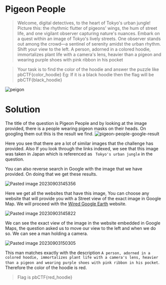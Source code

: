 # Pigeon People

>Welcome, digital detectives, to the heart of Tokyo's urban jungle! Picture this: the rhythmic flutter of pigeons' wings, the hum of street life, and one vigilant observer capturing nature's nuances. Embark on a quest within an image of Tokyo's lively streets. One observer stands out among the crowd—a sentinel of serenity amidst the urban rhythm. Shift your view to the left. A person, adorned in a colored hoodie, immortalizes plant life with a camera's lens, heavier than a pigeon and wearing purple shoes with pink ribbon in his pocket

>Your task is to find the color of the hoodie and answer the puzzle like pbCTF{color_hoodie}
 Eg: If it is a black hoodie then the flag will be pbCTF{black_hoodie}

![peigon](https://github.com/sumukhchitloor/pbCTF/assets/76547134/a466f027-ad0e-4be1-891a-502c5b1ea0f7)

# Solution

The title of the question is Pigeon People and by looking at the image provided, there is a people wearing pigeon masks on their heads. On googling them out this is the result we find.
![pigeon-people-google-result](https://github.com/sumukhchitloor/pbCTF/assets/76547134/d782ac03-32be-48bd-81be-46fb5bdb1355)


Here you see that there are a lot of similar images that the challenge has provided. Also If you look through the links indexed, we see that this image was taken in Japan which is referenced as 
` Tokyo's urban jungle`  in the question.

You can also reverse search in Google with the image that we have provided. On doing that we get these results.

![Pasted image 20230903145356](https://github.com/sumukhchitloor/pbCTF/assets/76547134/2fac9136-28a4-40ec-95f9-a5d8fd3b2d14)


Here we get all the websites that have this image, You can choose any website that will provide you with a Street view of the exact image in Google Map. We will proceed with the [Wired Google Earth](https://www.weirdgoogleearth.com/2014/12/24/japanese-bird-people/) website. 

![Pasted image 20230903145822](https://github.com/sumukhchitloor/pbCTF/assets/76547134/12967875-075c-4fb7-878e-2fa0c18f2eb5)

We can see the exact view of the image in the website embedded in Google Maps, the question asked us to move our view to the left and when we do so. We can see a man holding a camera.

![Pasted image 20230903150305](https://github.com/sumukhchitloor/pbCTF/assets/76547134/ade8ebe9-ce77-4df6-b8c8-f44029149acf)

This man matches exactly with the description `A person, adorned in a colored hoodie, immortalizes plant life with a camera's lens, heavier than a pigeon and wearing purple shoes with pink ribbon in his pocket`. Therefore the color of the hoodie is red.

> Flag is pbCTF{red_hoodie}
